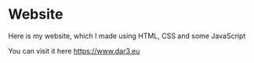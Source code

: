# Website
Here is my website, which I made using HTML, CSS and some JavaScript

You can visit it here https://www.dar3.eu
